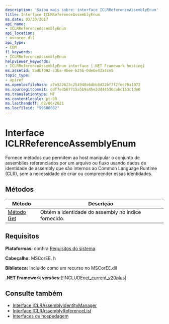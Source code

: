 ```yaml
---
description: 'Saiba mais sobre: interface ICLRReferenceAssemblyEnum'
title: Interface ICLRReferenceAssemblyEnum
ms.date: 03/30/2017
api_name:
- ICLRReferenceAssemblyEnum
api_location:
- mscoree.dll
api_type:
- COM
f1_keywords:
- ICLRReferenceAssemblyEnum
helpviewer_keywords:
- ICLRReferenceAssemblyEnum interface [.NET Framework hosting]
ms.assetid: 8adbf092-c3ba-4bee-b25b-0de6e43a4ce5
topic_type:
- apiref
ms.openlocfilehash: a7e522623c254940a6dbb8d22bf7f2fec76a1072
ms.sourcegitcommit: ddf7edb67715a5b9a45e3dd44536dabc153c1de0
ms.translationtype: MT
ms.contentlocale: pt-BR
ms.lasthandoff: 02/06/2021
ms.locfileid: "99688982"
---
```

# <a name="iclrreferenceassemblyenum-interface"></a>Interface ICLRReferenceAssemblyEnum

Fornece métodos que permitem ao host manipular o conjunto de assemblies referenciados por um arquivo ou fluxo usando dados de identidade de assembly que são internos ao Common Language Runtime (CLR), sem a necessidade de criar ou compreender essas identidades.  
  
## <a name="methods"></a>Métodos  
  
|Método|Descrição|  
|------------|-----------------|  
|[Método Get](iclrreferenceassemblyenum-get-method.md)|Obtém a identidade do assembly no índice fornecido.|  
  
## <a name="requirements"></a>Requisitos  

 **Plataformas:** confira [Requisitos do sistema](../../get-started/system-requirements.md).  
  
 **Cabeçalho:** MSCorEE. h  
  
 **Biblioteca:** Incluído como um recurso no MSCorEE.dll  
  
 **.NET Framework versões:**[!INCLUDE[net_current_v20plus](../../../../includes/net-current-v20plus-md.md)]  
  
## <a name="see-also"></a>Consulte também

- [Interface ICLRAssemblyIdentityManager](iclrassemblyidentitymanager-interface.md)
- [Interface ICLRAssemblyReferenceList](iclrassemblyreferencelist-interface.md)
- [Interfaces de hospedagem](hosting-interfaces.md)
